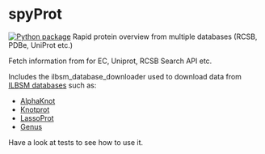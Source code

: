 # spyProt 

[![Python package](https://github.com/ilbsm/spyProt/actions/workflows/python-package.yml/badge.svg)](https://github.com/ilbsm/spyProt/actions/workflows/python-package.yml)
Rapid protein overview from multiple databases (RCSB, PDBe, UniProt etc.)

Fetch information from for EC, Uniprot, RCSB Search API etc.

Includes the  ilbsm_database_downloader used to download data from [ILBSM databases](https://jsulkowska.cent.uw.edu.pl/) such as: 
- [AlphaKnot](https://alphaknot.cent.uw.edu.pl/)
- [Knotprot](https://knotprot.cent.uw.edu.pl/)
- [LassoProt](https://lassoprot.cent.uw.edu.pl/)
- [Genus](https://genus.fuw.edu.pl/)

Have a look at tests to see how to use it.
